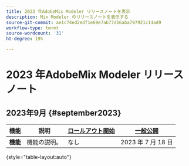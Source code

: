 ```yaml
---
title: 2023 年AdobeMix Modeler リリースノートを表示
description: Mix Modeler のリリースノートを表示する
source-git-commit: ae1c74ed2edf1e69e7ab77d16aba797921c14ad9
workflow-type: tm+mt
source-wordcount: '31'
ht-degree: 19%

---
```


# 2023 年AdobeMix Modeler リリースノート

## 2023年9月 {#september2023}

| 機能 | 説明 | [ロールアウト開始](releases.md) | [一般公開](releases.md) |
| ----------- | ---------- | ------- | ---- |
| **機能** | 機能の説明。 | なし | 2023 年 7 月 18 日 |

{style="table-layout:auto"}
